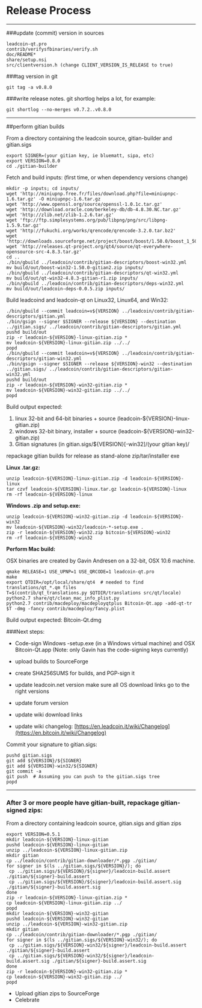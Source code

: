 Release Process
====================

* * *

###update (commit) version in sources


	leadcoin-qt.pro
	contrib/verifysfbinaries/verify.sh
	doc/README*
	share/setup.nsi
	src/clientversion.h (change CLIENT_VERSION_IS_RELEASE to true)

###tag version in git

	git tag -a v0.8.0

###write release notes. git shortlog helps a lot, for example:

	git shortlog --no-merges v0.7.2..v0.8.0

* * *

##perform gitian builds

 From a directory containing the leadcoin source, gitian-builder and gitian.sigs

	export SIGNER=(your gitian key, ie bluematt, sipa, etc)
	export VERSION=0.8.0
	cd ./gitian-builder

 Fetch and build inputs: (first time, or when dependency versions change)

	mkdir -p inputs; cd inputs/
	wget 'http://miniupnp.free.fr/files/download.php?file=miniupnpc-1.6.tar.gz' -O miniupnpc-1.6.tar.gz
	wget 'http://www.openssl.org/source/openssl-1.0.1c.tar.gz'
	wget 'http://download.oracle.com/berkeley-db/db-4.8.30.NC.tar.gz'
	wget 'http://zlib.net/zlib-1.2.6.tar.gz'
	wget 'ftp://ftp.simplesystems.org/pub/libpng/png/src/libpng-1.5.9.tar.gz'
	wget 'http://fukuchi.org/works/qrencode/qrencode-3.2.0.tar.bz2'
	wget 'http://downloads.sourceforge.net/project/boost/boost/1.50.0/boost_1_50_0.tar.bz2'
	wget 'http://releases.qt-project.org/qt4/source/qt-everywhere-opensource-src-4.8.3.tar.gz'
	cd ..
	./bin/gbuild ../leadcoin/contrib/gitian-descriptors/boost-win32.yml
	mv build/out/boost-win32-1.50.0-gitian2.zip inputs/
	./bin/gbuild ../leadcoin/contrib/gitian-descriptors/qt-win32.yml
	mv build/out/qt-win32-4.8.3-gitian-r1.zip inputs/
	./bin/gbuild ../leadcoin/contrib/gitian-descriptors/deps-win32.yml
	mv build/out/leadcoin-deps-0.0.5.zip inputs/

 Build leadcoind and leadcoin-qt on Linux32, Linux64, and Win32:

	./bin/gbuild --commit leadcoin=v${VERSION} ../leadcoin/contrib/gitian-descriptors/gitian.yml
	./bin/gsign --signer $SIGNER --release ${VERSION} --destination ../gitian.sigs/ ../leadcoin/contrib/gitian-descriptors/gitian.yml
	pushd build/out
	zip -r leadcoin-${VERSION}-linux-gitian.zip *
	mv leadcoin-${VERSION}-linux-gitian.zip ../../
	popd
	./bin/gbuild --commit leadcoin=v${VERSION} ../leadcoin/contrib/gitian-descriptors/gitian-win32.yml
	./bin/gsign --signer $SIGNER --release ${VERSION}-win32 --destination ../gitian.sigs/ ../leadcoin/contrib/gitian-descriptors/gitian-win32.yml
	pushd build/out
	zip -r leadcoin-${VERSION}-win32-gitian.zip *
	mv leadcoin-${VERSION}-win32-gitian.zip ../../
	popd

  Build output expected:

  1. linux 32-bit and 64-bit binaries + source (leadcoin-${VERSION}-linux-gitian.zip)
  2. windows 32-bit binary, installer + source (leadcoin-${VERSION}-win32-gitian.zip)
  3. Gitian signatures (in gitian.sigs/${VERSION}[-win32]/(your gitian key)/

repackage gitian builds for release as stand-alone zip/tar/installer exe

**Linux .tar.gz:**

	unzip leadcoin-${VERSION}-linux-gitian.zip -d leadcoin-${VERSION}-linux
	tar czvf leadcoin-${VERSION}-linux.tar.gz leadcoin-${VERSION}-linux
	rm -rf leadcoin-${VERSION}-linux

**Windows .zip and setup.exe:**

	unzip leadcoin-${VERSION}-win32-gitian.zip -d leadcoin-${VERSION}-win32
	mv leadcoin-${VERSION}-win32/leadcoin-*-setup.exe .
	zip -r leadcoin-${VERSION}-win32.zip bitcoin-${VERSION}-win32
	rm -rf leadcoin-${VERSION}-win32

**Perform Mac build:**

  OSX binaries are created by Gavin Andresen on a 32-bit, OSX 10.6 machine.

	qmake RELEASE=1 USE_UPNP=1 USE_QRCODE=1 leadcoin-qt.pro
	make
	export QTDIR=/opt/local/share/qt4  # needed to find translations/qt_*.qm files
	T=$(contrib/qt_translations.py $QTDIR/translations src/qt/locale)
	python2.7 share/qt/clean_mac_info_plist.py
	python2.7 contrib/macdeploy/macdeployqtplus Bitcoin-Qt.app -add-qt-tr $T -dmg -fancy contrib/macdeploy/fancy.plist

 Build output expected: Bitcoin-Qt.dmg

###Next steps:

* Code-sign Windows -setup.exe (in a Windows virtual machine) and
  OSX Bitcoin-Qt.app (Note: only Gavin has the code-signing keys currently)

* upload builds to SourceForge

* create SHA256SUMS for builds, and PGP-sign it

* update leadcoin.net version
  make sure all OS download links go to the right versions

* update forum version

* update wiki download links

* update wiki changelog: [https://en.leadcoin.it/wiki/Changelog](https://en.bitcoin.it/wiki/Changelog)

Commit your signature to gitian.sigs:

	pushd gitian.sigs
	git add ${VERSION}/${SIGNER}
	git add ${VERSION}-win32/${SIGNER}
	git commit -a
	git push  # Assuming you can push to the gitian.sigs tree
	popd

-------------------------------------------------------------------------

### After 3 or more people have gitian-built, repackage gitian-signed zips:

From a directory containing leadcoin source, gitian.sigs and gitian zips

	export VERSION=0.5.1
	mkdir leadcoin-${VERSION}-linux-gitian
	pushd leadcoin-${VERSION}-linux-gitian
	unzip ../leadcoin-${VERSION}-linux-gitian.zip
	mkdir gitian
	cp ../leadcoin/contrib/gitian-downloader/*.pgp ./gitian/
	for signer in $(ls ../gitian.sigs/${VERSION}/); do
	 cp ../gitian.sigs/${VERSION}/${signer}/leadcoin-build.assert ./gitian/${signer}-build.assert
	 cp ../gitian.sigs/${VERSION}/${signer}/leadcoin-build.assert.sig ./gitian/${signer}-build.assert.sig
	done
	zip -r leadcoin-${VERSION}-linux-gitian.zip *
	cp leadcoin-${VERSION}-linux-gitian.zip ../
	popd
	mkdir leadcoin-${VERSION}-win32-gitian
	pushd leadcoin-${VERSION}-win32-gitian
	unzip ../leadcoin-${VERSION}-win32-gitian.zip
	mkdir gitian
	cp ../leadcoin/contrib/gitian-downloader/*.pgp ./gitian/
	for signer in $(ls ../gitian.sigs/${VERSION}-win32/); do
	 cp ../gitian.sigs/${VERSION}-win32/${signer}/leadcoin-build.assert ./gitian/${signer}-build.assert
	 cp ../gitian.sigs/${VERSION}-win32/${signer}/leadcoin-build.assert.sig ./gitian/${signer}-build.assert.sig
	done
	zip -r leadcoin-${VERSION}-win32-gitian.zip *
	cp leadcoin-${VERSION}-win32-gitian.zip ../
	popd

- Upload gitian zips to SourceForge
- Celebrate
